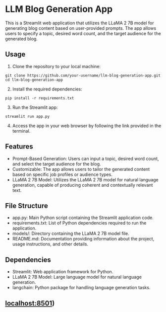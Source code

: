 # LLM Blog Generation App

This is a Streamlit web application that utilizes the LLaMA 2 7B model for generating blog content based on user-provided 
prompts. The app allows users to specify a topic, desired word count, and the target audience for the generated blog.

## Usage

  1. Clone the repository to your local machine:
     
    git clone https://github.com/your-username/llm-blog-generation-app.git
    cd llm-blog-generation-app
      
  2. Install the required dependencies:

    pip install -r requirements.txt

  3. Run the Streamlit app:

    streamlit run app.py

  4. Access the app in your web browser by following the link provided in the terminal.

## Features
  - Prompt-Based Generation: Users can input a topic, desired word count, and select the target audience for the blog.
  - Customizable: The app allows users to tailor the generated content based on specific job profiles or audience types.
  - LLaMA 2 7B Model: Utilizes the LLaMA 2 7B model for natural language generation, capable of producing coherent and contextually relevant text.

## File Structure
  - app.py: Main Python script containing the Streamlit application code.
  - requirements.txt: List of Python dependencies required to run the application.
  - models/: Directory containing the LLaMA 2 7B model file.
  - README.md: Documentation providing information about the project, usage instructions, and other details.

## Dependencies
  - Streamlit: Web application framework for Python.
  - LLaMA 2 7B Model: Large language model for natural language generation.
  - langchain: Python package for handling language generation tasks.

## [localhost:8501](https://github.com/Dharaneesh-23/Blog-Generator/blob/main/Screenshot%202024-05-07%20103525.png))
